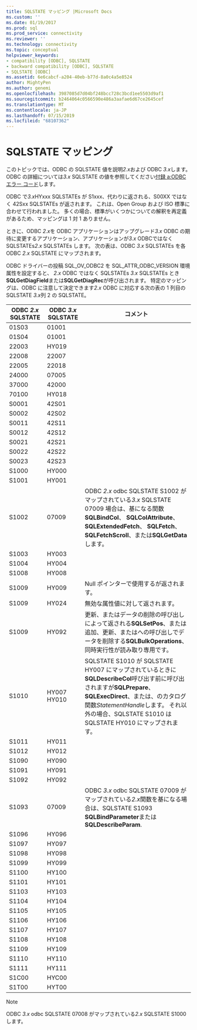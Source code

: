 ```yaml
---
title: SQLSTATE マッピング |Microsoft Docs
ms.custom: ''
ms.date: 01/19/2017
ms.prod: sql
ms.prod_service: connectivity
ms.reviewer: ''
ms.technology: connectivity
ms.topic: conceptual
helpviewer_keywords:
- compatibility [ODBC], SQLSTATE
- backward compatibility [ODBC], SQLSTATE
- SQLSTATE [ODBC]
ms.assetid: 6e6cabcf-a204-40eb-b77d-8a0c4a5e8524
author: MightyPen
ms.author: genemi
ms.openlocfilehash: 3987085d7d04bf248bcc728c3bcd1ee5503d9af1
ms.sourcegitcommit: b2464064c0566590e486a3aafae6d67ce2645cef
ms.translationtype: MT
ms.contentlocale: ja-JP
ms.lasthandoff: 07/15/2019
ms.locfileid: "68107362"
---
```

# <a name="sqlstate-mappings"></a>SQLSTATE マッピング
このトピックでは、ODBC の SQLSTATE 値を説明*2.x*および ODBC *3.x*します。 ODBC の詳細については*3.x* SQLSTATE の値を参照してください[付録 a:ODBC エラー コード](../../../odbc/reference/appendixes/appendix-a-odbc-error-codes.md)します。  
  
 ODBC で*3.x*HYxxx SQLSTATEs が S1xxx、代わりに返される、S00XX ではなく 42Sxx SQLSTATEs が返されます。 これは、Open Group および ISO 標準に合わせて行われました。 多くの場合、標準がいくつかについての解釈を再定義があるため、マッピングは 1 対 1 ありません。  
  
 ときに、ODBC *2.x*を ODBC アプリケーションはアップグレード*3.x* ODBC の期待に変更するアプリケーション、アプリケーションが*3.x* ODBCではなくSQLSTATEs*2.x* SQLSTATEs します。 次の表は、ODBC *3.x* SQLSTATEs を各 ODBC *2.x* SQLSTATE にマップされます。  
  
 ODBC ドライバーの投稿 SQL_OV_ODBC2 を SQL_ATTR_ODBC_VERSION 環境属性を設定すると、 *2.x* ODBC ではなく SQLSTATEs *3.x* SQLSTATEs とき**SQLGetDiagField**または**SQLGetDiagRec**が呼び出されます。 特定のマッピングは、ODBC に注意して決定できます*2.x* ODBC に対応する次の表の 1 列目の SQLSTATE *3.x*列 2 の SQLSTATE。  
  
|ODBC *2.x* SQLSTATE|ODBC *3.x* SQLSTATE|コメント|  
|-------------------------|-------------------------|--------------|  
|01S03|01001||  
|01S04|01001||  
|22003|HY019||  
|22008|22007||  
|22005|22018||  
|24000|07005||  
|37000|42000||  
|70100|HY018||  
|S0001|42S01||  
|S0002|42S02||  
|S0011|42S11||  
|S0012|42S12||  
|S0021|42S21||  
|S0022|42S22||  
|S0023|42S23||  
|S1000|HY000||  
|S1001|HY001||  
|S1002|07009|ODBC *2.x* odbc SQLSTATE S1002 がマップされている*3.x* SQLSTATE 07009 場合は、基になる関数**SQLBindCol**、 **SQLColAttribute**、**SQLExtendedFetch**、 **SQLFetch**、 **SQLFetchScroll**、または**SQLGetData**します。|  
|S1003|HY003||  
|S1004|HY004||  
|S1008|HY008||  
|S1009|HY009|Null ポインターで使用するが返されます。|  
|S1009|HY024|無効な属性値に対して返されます。|  
|S1009|HY092|更新、またはデータの削除の呼び出しによって返される**SQLSetPos**、または追加、更新、またはへの呼び出しでデータを削除する**SQLBulkOperations**、同時実行性が読み取り専用です。|  
|S1010|HY007 HY010|SQLSTATE S1010 が SQLSTATE HY007 にマップされているときに**SQLDescribeCol**呼び出す前に呼び出されますが**SQLPrepare**、 **SQLExecDirect**、または、のカタログ関数*StatementHandle*します。 それ以外の場合、SQLSTATE S1010 は SQLSTATE HY010 にマップされます。|  
|S1011|HY011||  
|S1012|HY012||  
|S1090|HY090||  
|S1091|HY091||  
|S1092|HY092||  
|S1093|07009|ODBC *3.x* odbc SQLSTATE 07009 がマップされている*2.x*関数を基になる場合は、SQLSTATE S1093 **SQLBindParameter**または**SQLDescribeParam**.|  
|S1096|HY096||  
|S1097|HY097||  
|S1098|HY098||  
|S1099|HY099||  
|S1100|HY100||  
|S1101|HY101||  
|S1103|HY103||  
|S1104|HY104||  
|S1105|HY105||  
|S1106|HY106||  
|S1107|HY107||  
|S1108|HY108||  
|S1109|HY109||  
|S1110|HY110||  
|S1111|HY111||  
|S1C00|HYC00||  
|S1T00|HYT00||  
  
> [!NOTE]  
>  ODBC *3.x* odbc SQLSTATE 07008 がマップされている*2.x* SQLSTATE S1000 します。
